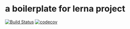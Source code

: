 # a boilerplate for lerna project

[![Build Status](https://travis-ci.com/vta-js/boilerplate-lerna.svg?branch=master)](https://travis-ci.com/vta-js/boilerplate-lerna)
[![codecov](https://codecov.io/gh/vta-js/boilerplate-lerna/branch/master/graph/badge.svg)](https://codecov.io/gh/vta-js/boilerplate-lerna)
